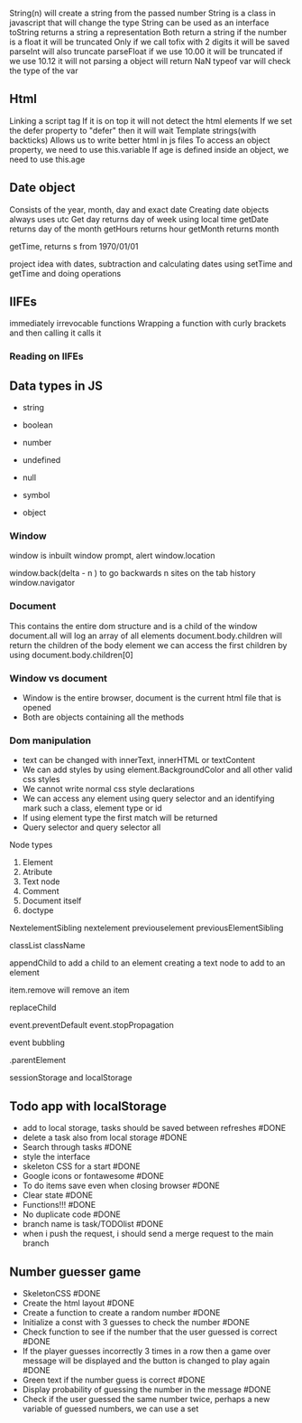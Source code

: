 String(n) will create a string from the passed number
String is a class in javascript that will change the type
String can be used as an interface
toString returns a string a representation
Both return a string
if the number is a float it will be truncated
Only if we call tofix with 2 digits it will be saved
parseInt will also truncate
parseFloat
if we use 10.00 it will be truncated
if we use 10.12 it will not 
parsing a object will return NaN
typeof var will check the type of the var




## Html
Linking a script tag
If it is on top it will not detect the html elements
If we set the defer property to "defer" then it will wait
Template strings(with backticks)
Allows us to write better html in js files
To access an object property, we need to use this.variable
If age is defined inside an object, we need to use this.age


## Date object
Consists of the year, month, day and exact date
Creating date objects
always uses utc
Get day returns day of week using local time
getDate returns day of the month
getHours returns hour
getMonth returns month

getTime, returns s from 1970/01/01


project idea with dates, subtraction and calculating dates
using setTime and getTime and doing operations


## IIFEs

immediately irrevocable functions
Wrapping a function with curly brackets and then calling it calls it

### Reading on IIFEs



## Data types in JS
- string
- boolean
- number

- undefined
- null
- symbol

- object


### Window

window is inbuilt
window prompt, alert
window.location

window.back(delta - n ) to go backwards n sites on the tab history
window.navigator


### Document
This contains the entire dom structure and is a child of the window
document.all will log an array of all elements
document.body.children will return the children of the body element
we can access the first children by using document.body.children[0]


### Window vs document
- Window is the entire browser, document is the current html file that is opened
- Both are objects containing all the methods




### Dom manipulation
- text can be changed with innerText, innerHTML or textContent
- We can add styles by using element.BackgroundColor and all other valid css styles
- We cannot write normal css style declarations
- We can access any element using query selector and an identifying mark such a class, element type or id
- If using element type the first match will be returned
- Query selector and query selector all

 Node types
1. Element
2. Atribute
3. Text node
8. Comment
9. Document itself
10. doctype
 

NextelementSibling
nextelement
previouselement
previousElementSibling


classList
className


appendChild to add a child to an element
creating a text node to add to an element




item.remove will remove an item


replaceChild

event.preventDefault
event.stopPropagation

event bubbling

.parentElement


sessionStorage and localStorage


## Todo app with localStorage

- add to local storage, tasks should be saved between refreshes #DONE 
- delete a task also from local storage #DONE 
- Search through tasks #DONE 
- style the interface
- skeleton CSS for a start #DONE 
- Google icons or fontawesome #DONE 
- To do items save even when closing browser #DONE 
- Clear state #DONE 
- Functions!!! #DONE 
- No duplicate code #DONE 
- branch name is task/TODOlist #DONE 
- when i push the request, i should send a merge request to the main branch






## Number guesser game
- SkeletonCSS #DONE 
- Create the html layout #DONE 
- Create a function to create a random number #DONE 
- Initialize a const with 3 guesses to check the number #DONE 
- Check function to see if the number that the user guessed is correct #DONE 
- If the player guesses incorrectly 3 times in a row then a game over message will be displayed and the button is changed to play again #DONE 
- Green text if the number guess is correct #DONE 
- Display probability of guessing the number in the message #DONE 
- Check if the user guessed the same number twice, perhaps a new variable of guessed numbers, we can use a set



















